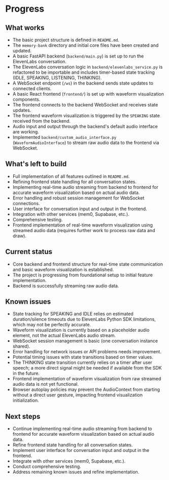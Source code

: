# Progress

## What works
- The basic project structure is defined in `README.md`.
- The `memory-bank` directory and initial core files have been created and updated.
- A basic FastAPI backend (`backend/main.py`) is set up to run the ElevenLabs conversation.
- The ElevenLabs conversation logic in `backend/elevenlabs_service.py` is refactored to be importable and includes timer-based state tracking (IDLE, SPEAKING, LISTENING, THINKING).
- A WebSocket endpoint (`/ws`) in the backend sends state updates to connected clients.
- A basic React frontend (`frontend/`) is set up with waveform visualization components.
- The frontend connects to the backend WebSocket and receives state updates.
- The frontend waveform visualization is triggered by the `SPEAKING` state received from the backend.
- Audio input and output through the backend's default audio interface are working.
- Implemented `backend/custom_audio_interface.py` (`WaveformAudioInterface`) to stream raw audio data to the frontend via WebSocket.

## What's left to build
- Full implementation of all features outlined in `README.md`.
- Refining frontend state handling for all conversation states.
- Implementing real-time audio streaming from backend to frontend for accurate waveform visualization based on actual audio data.
- Error handling and robust session management for WebSocket connections.
- User interface for conversation input and output in the frontend.
- Integration with other services (mem0, Supabase, etc.).
- Comprehensive testing.
- Frontend implementation of real-time waveform visualization using streamed audio data (requires further work to process raw data and draw).

## Current status
- Core backend and frontend structure for real-time state communication and basic waveform visualization is established.
- The project is progressing from foundational setup to initial feature implementation.
- Backend is successfully streaming raw audio data.

## Known issues
- State tracking for SPEAKING and IDLE relies on estimated duration/silence timeouts due to ElevenLabs Python SDK limitations, which may not be perfectly accurate.
- Waveform visualization is currently based on a placeholder audio element, not the actual ElevenLabs audio stream.
- WebSocket session management is basic (one conversation instance shared).
- Error handling for network issues or API problems needs improvement.
- Potential timing issues with state transitions based on timer values.
- The THINKING state transition currently relies on a timer after user speech; a more direct signal might be needed if available from the SDK in the future.
- Frontend implementation of waveform visualization from raw streamed audio data is not yet functional.
- Browser autoplay policies may prevent the AudioContext from starting without a direct user gesture, impacting frontend visualization initialization.

## Next steps
- Continue implementing real-time audio streaming from backend to frontend for accurate waveform visualization based on actual audio data.
- Refine frontend state handling for all conversation states.
- Implement user interface for conversation input and output in the frontend.
- Integrate with other services (mem0, Supabase, etc.).
- Conduct comprehensive testing.
- Address remaining known issues and refine implementation. 